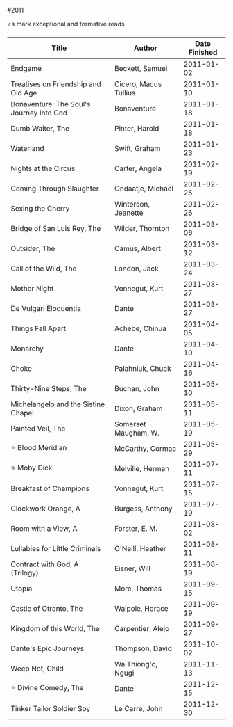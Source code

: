 #2011

⭐️s mark exceptional and formative reads

| Title | Author | Date Finished |
| --- | --- | --- |
| Endgame | Beckett, Samuel | 2011-01-02 |
| Treatises on Friendship and Old Age | Cicero, Macus Tullius | 2011-01-10 |
| Bonaventure: The Soul's Journey Into God | Bonaventure | 2011-01-18 |
| Dumb Waiter, The | Pinter, Harold | 2011-01-18 |
| Waterland | Swift, Graham | 2011-01-23 |
| Nights at the Circus | Carter, Angela | 2011-02-19 |
| Coming Through Slaughter | Ondaatje, Michael | 2011-02-25 |
| Sexing the Cherry | Winterson, Jeanette | 2011-02-26 |
| Bridge of San Luis Rey, The | Wilder, Thornton | 2011-03-06 |
| Outsider, The | Camus, Albert | 2011-03-12 |
| Call of the Wild, The | London, Jack | 2011-03-24 |
| Mother Night | Vonnegut, Kurt | 2011-03-27 |
| De Vulgari Eloquentia | Dante | 2011-03-27 |
| Things Fall Apart | Achebe, Chinua | 2011-04-05 |
| Monarchy | Dante | 2011-04-10 |
| Choke | Palahniuk, Chuck | 2011-04-16 |
| Thirty-Nine Steps, The | Buchan, John | 2011-05-10 |
| Michelangelo and the Sistine Chapel | Dixon, Graham | 2011-05-11 |
| Painted Veil, The | Somerset Maugham, W. | 2011-05-19 |
| ⭐️ Blood Meridian | McCarthy, Cormac | 2011-05-29 |
| ⭐️ Moby Dick | Melville, Herman | 2011-07-11 |
| Breakfast of Champions | Vonnegut, Kurt | 2011-07-15 |
| Clockwork Orange, A | Burgess, Anthony | 2011-07-19 |
| Room with a View, A | Forster, E. M. | 2011-08-02 |
| Lullabies for Little Criminals | O'Neill, Heather | 2011-08-11 |
| Contract with God, A (Trilogy) | Eisner, Will | 2011-08-19 |
| Utopia | More, Thomas | 2011-09-15 |
| Castle of Otranto, The | Walpole, Horace | 2011-09-19 |
| Kingdom of this World, The | Carpentier, Alejo | 2011-09-27 |
| Dante's Epic Journeys  | Thompson, David | 2011-10-02 |
| Weep Not, Child | Wa Thiong'o, Ngugi | 2011-11-13 |
| ⭐️ Divine Comedy, The | Dante | 2011-12-15 |
| Tinker Tailor Soldier Spy | Le Carre, John | 2011-12-30 |
